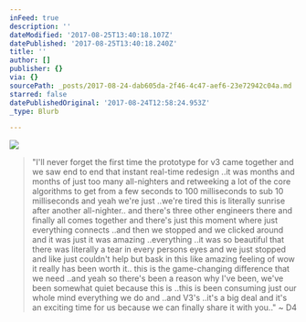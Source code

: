 ```yaml
---
inFeed: true
description: ''
dateModified: '2017-08-25T13:40:18.107Z'
datePublished: '2017-08-25T13:40:18.240Z'
title: ''
author: []
publisher: {}
via: {}
sourcePath: _posts/2017-08-24-dab605da-2f46-4c47-aef6-23e72942c04a.md
starred: false
datePublishedOriginal: '2017-08-24T12:58:24.953Z'
_type: Blurb

---
```

![](https://the-grid-user-content.s3-us-west-2.amazonaws.com/fe4f7fd0-f970-4c45-9925-351718cef589.png)

> "I'll never forget the first time the prototype for v3 came together and we saw end to end that instant real-time redesign ..it was months and months of just too many all-nighters and retweeking a lot of the core algorithms to get from a few seconds to 100 milliseconds to sub 10 milliseconds and yeah we're just ..we're tired this is literally sunrise after another all-nighter.. and there's three other engineers there and finally all comes together and there's just this moment where just everything connects ..and then we stopped and we clicked around and it was just it was amazing ..everything ..it was so beautiful that there was literally a tear in every persons eyes and we just stopped and like just couldn't help but bask in this like amazing feeling of wow it really has been worth it.. this is the game-changing difference that we need ..and yeah so there's been a reason why I've been, we've been somewhat quiet because this is ..this is been consuming just our whole mind everything we do and ..and V3's ..it's a big deal and it's an exciting time for us because we can finally share it with you.." ~ D4